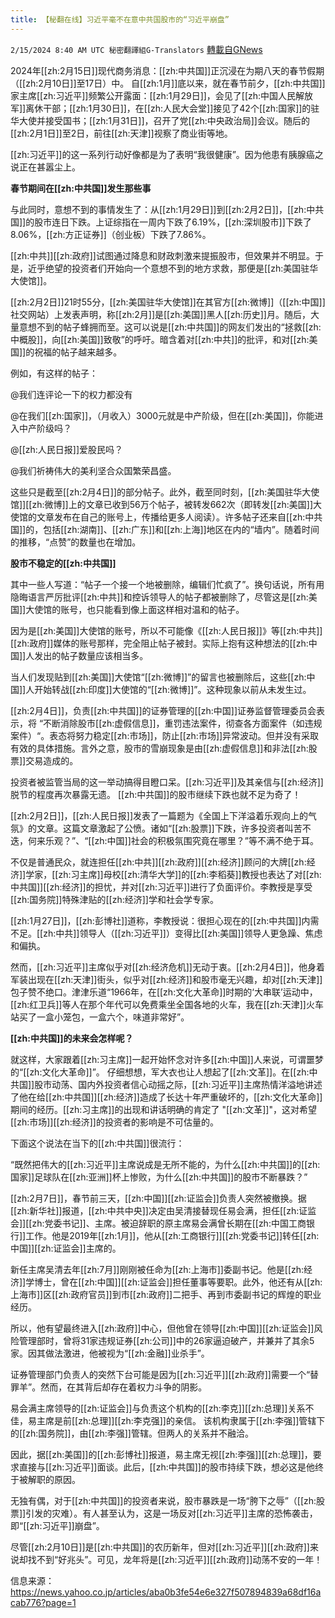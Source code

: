 ```yaml
---
title: 【秘翻在线】习近平毫不在意中共国股市的“习近平崩盘”
---
```

`2/15/2024 8:40 AM UTC 秘密翻譯組G-Translators` [轉載自GNews](https://gnews.org/articles/2308835)

2024年[[zh:2月15日]]现代商务消息：[[zh:中共国]]正沉浸在为期八天的春节假期（[[zh:2月10日]]至17日）中。 自[[zh:1月]]底以来，就在春节前夕，[[zh:中共国]]家主席[[zh:习近平]]频繁公开露面：[[zh:1月29日]]，会见了[[zh:中国人民解放军]]离休干部；[[zh:1月30日]]，在[[zh:人民大会堂]]接见了42个[[zh:国家]]的驻华大使并接受国书；[[zh:1月31日]]，召开了党[[zh:中央政治局]]会议。随后的[[zh:2月1日]]至2日，前往[[zh:天津]]视察了商业街等地。

[[zh:习近平]]的这一系列行动好像都是为了表明“我很健康”。因为他患有胰腺癌之说正在甚嚣尘上。

**春节期间在[[zh:中共国]]发生那些事**

与此同时，意想不到的事情发生了：从[[zh:1月29日]]到[[zh:2月2日]]，[[zh:中共国]]的股市连日下跌。上证综指在一周内下跌了6.19%，[[zh:深圳股市]]下跌了8.06%，[[zh:方正证券]]（创业板）下跌了7.86%。

[[zh:中共]][[zh:政府]]试图通过降息和财政刺激来提振股市，但效果并不明显。于是，近乎绝望的投资者们开始向一个意想不到的地方求救，那便是[[zh:美国驻华大使馆]]。

[[zh:2月2日]]21时55分，[[zh:美国驻华大使馆]]在其官方[[zh:微博]]（[[zh:中国]]社交网站）上发表声明，称[[zh:2月]]是[[zh:美国]]黑人[[zh:历史]]月。随后，大量意想不到的帖子蜂拥而至。这可以说是[[zh:中共国]]的网友们发出的“拯救[[zh:中概股]]，向[[zh:美国]]致敬”的呼吁。暗含着对[[zh:中共]]的批评，和对[[zh:美国]]的祝福的帖子越来越多。

例如，有这样的帖子：

@我们连评论一下的权力都没有

@在我们[[zh:国家]]，（月收入）3000元就是中产阶级，但在[[zh:美国]]，你能进入中产阶级吗？

@[[zh:人民日报]]爱股民吗？

@我们祈祷伟大的美利坚合众国繁荣昌盛。

这些只是截至[[zh:2月4日]]的部分帖子。此外，截至同时刻，[[zh:美国驻华大使馆]][[zh:微博]]上的文章已收到56万个帖子，被转发662次（即转发[[zh:美国]]大使馆的文章发布在自己的账号上，传播给更多人阅读）。许多帖子还来自[[zh:中共国]]的，包括[[zh:湖南]]、[[zh:广东]]和[[zh:上海]]地区在内的“墙内”。随着时间的推移，“点赞”的数量也在增加。

**股市不稳定的[[zh:中共国]]**

其中一些人写道：“帖子一个接一个地被删除，编辑们忙疯了”。换句话说，所有用隐晦语言严厉批评[[zh:中共]]和控诉领导人的帖子都被删除了，尽管这是[[zh:美国]]大使馆的账号，也只能看到像上面这样相对温和的帖子。

因为是[[zh:美国]]大使馆的账号，所以不可能像《[[zh:人民日报]]》等[[zh:中共]][[zh:政府]]媒体的账号那样，完全阻止帖子被封。实际上抱有这种想法的[[zh:中国]]人发出的帖子数量应该相当多。

当人们发现贴到[[zh:美国]]大使馆“[[zh:微博]]”的留言也被删除后，这些[[zh:中国]]人开始转战[[zh:印度]]大使馆的“[[zh:微博]]”。这种现象以前从未发生过。

[[zh:2月4日]]，负责[[zh:中共国]]的证券管理的[[zh:中国]]证券监督管理委员会表示，将 “不断消除股市[[zh:虚假信息]]，重罚违法案件，彻查各方面案件（如违规案件）“。表态将努力稳定[[zh:市场]]，防止[[zh:市场]]异常波动。但并没有采取有效的具体措施。言外之意，股市的雪崩现象是由[[zh:虚假信息]]和非法[[zh:股票]]交易造成的。

投资者被监管当局的这一举动搞得目瞪口呆。[[zh:习近平]]及其亲信与[[zh:经济]]脱节的程度再次暴露无遗。 [[zh:中共国]]的股市继续下跌也就不足为奇了！

[[zh:2月2日]]，[[zh:人民日报]]发表了一篇题为《全国上下洋溢着乐观向上的气氛》的文章。这篇文章激起了公愤。诸如“[[zh:股票]]下跌，许多投资者叫苦不迭，何来乐观？”、“[[zh:中国]]社会的积极氛围究竟在哪里？”等不满不绝于耳。

不仅是普通民众，就连担任[[zh:中共]][[zh:政府]][[zh:经济]]顾问的大牌[[zh:经济]]学家，[[zh:习主席]]母校[[zh:清华大学]]的[[zh:李稻葵]]教授也表达了对[[zh:中共国]][[zh:经济]]的担忧，并对[[zh:习近平]]进行了负面评价。李教授是享受[[zh:国务院]]特殊津贴的[[zh:经济]]学和社会学专家。

[[zh:1月27日]]，[[zh:彭博社]]道称，李教授说：很担心现在的[[zh:中共国]]内需不足。[[zh:中共]]领导人（[[zh:习近平]]）变得比[[zh:美国]]领导人更急躁、焦虑和偏执。

然而，[[zh:习近平]]主席似乎对[[zh:经济危机]]无动于衷。[[zh:2月4日]]，他身着军装出现在[[zh:天津]]街头，似乎对[[zh:经济]]和股市毫无兴趣，却对[[zh:天津]]包子赞不绝口。津津乐道“1966年，在[[zh:文化大革命]]时期的‘大串联’运动中，[[zh:红卫兵]]等人在那个年代可以免费乘坐全国各地的火车，我在[[zh:天津]]火车站买了一盒小笼包，一盒六个，味道非常好”。

**[[zh:中共国]]的未来会怎样呢？**

就这样，大家跟着[[zh:习主席]]一起开始怀念对许多[[zh:中国]]人来说，可谓噩梦的“[[zh:文化大革命]]”。 仔细想想，军大衣也让人想起了[[zh:文革]]。在[[zh:中共国]]股市动荡、国内外投资者信心动摇之际，[[zh:习近平]]主席热情洋溢地讲述了他在给[[zh:中共国]][[zh:经济]]造成了长达十年严重破坏的，[[zh:文化大革命]]期间的经历。[[zh:习主席]]的出现和讲话明确的肯定了 "[[zh:文革]]"，这对希望[[zh:市场]][[zh:经济]]的投资者的影响是不可估量的。

下面这个说法在当下的[[zh:中共国]]很流行：

“既然把伟大的[[zh:习近平]]主席说成是无所不能的，为什么[[zh:中共国]]的[[zh:国家]]足球队在[[zh:亚洲]]杯上惨败，为什么[[zh:中共国]]的股市不断暴跌？”

[[zh:2月7日]]，春节前三天，[[zh:中国]][[zh:证监会]]负责人突然被撤换。据[[zh:新华社]]报道，[[zh:中共中央]]决定由吴清接替现任易会满，担任[[zh:证监会]][[zh:党委书记]]、主席。被迫辞职的原主席易会满曾长期在[[zh:中国工商银行]]工作。他是2019年[[zh:1月]]，他从[[zh:工商银行]][[zh:党委书记]]转任[[zh:中国]][[zh:证监会]]主席的。

新任主席吴清去年[[zh:7月]]刚刚被任命为[[zh:上海市]]委副书记。他是[[zh:经济]]学博士，曾在[[zh:中国]][[zh:证监会]]担任董事等要职。此外，他还有从[[zh:上海市]]区[[zh:政府官员]]到市[[zh:政府]]二把手、再到市委副书记的辉煌的职业经历。

所以，他有望最终进入[[zh:政府]]中心，但他曾在领导[[zh:中国]][[zh:证监会]]风险管理部时，曾将31家违规证券[[zh:公司]]中的26家逼迫破产，并兼并了其余5家。因其做法激进，他被视为“[[zh:金融]]业杀手”。

证券管理部门负责人的突然下台可能是因为[[zh:习近平]][[zh:政府]]需要一个“替罪羊”。然而，在其背后却存在着权力斗争的阴影。

易会满主席领导的[[zh:证监会]]与负责这个机构的[[zh:李克]][[zh:总理]]关系不佳，易主席是前[[zh:总理]][[zh:李克强]]的亲信。 该机构隶属于[[zh:李强]]管辖下的[[zh:国务院]]，由[[zh:李强]]管辖。但两人的关系并不融洽。

因此，据[[zh:美国]]的[[zh:彭博社]]报道，易主席无视[[zh:李强]][[zh:总理]]，要求直接与[[zh:习近平]]面谈。此后，[[zh:中共国]]的股市持续下跌，想必这是他终于被解职的原因。

无独有偶，对于[[zh:中共国]]的投资者来说，股市暴跌是一场“胯下之辱”（[[zh:股票]]引发的灾难）。有人甚至认为，这是一场反对[[zh:习近平]]主席的恐怖袭击，即“[[zh:习近平]]崩盘”。

尽管[[zh:2月10日]]是[[zh:中共国]]的农历新年，但对[[zh:习近平]][[zh:政府]]来说却找不到“好兆头”。可见，龙年将是[[zh:习近平]][[zh:政府]]动荡不安的一年！

信息来源：https://news.yahoo.co.jp/articles/aba0b3fe54e6e327f507894839a68df16acab776?page=1


